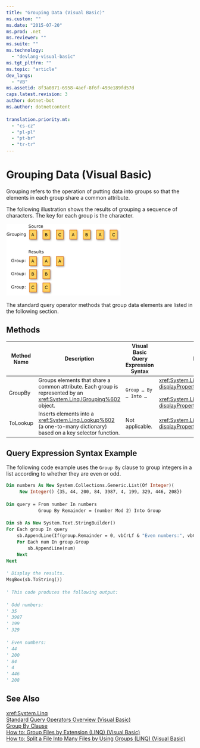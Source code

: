 ```yaml
---
title: "Grouping Data (Visual Basic)"
ms.custom: ""
ms.date: "2015-07-20"
ms.prod: .net
ms.reviewer: ""
ms.suite: ""
ms.technology: 
  - "devlang-visual-basic"
ms.tgt_pltfrm: ""
ms.topic: "article"
dev_langs: 
  - "VB"
ms.assetid: 8f3a0871-6958-4aef-8f6f-493e189fd57d
caps.latest.revision: 3
author: dotnet-bot
ms.author: dotnetcontent

translation.priority.mt: 
  - "cs-cz"
  - "pl-pl"
  - "pt-br"
  - "tr-tr"
---
```

# Grouping Data (Visual Basic)
Grouping refers to the operation of putting data into groups so that the elements in each group share a common attribute.  
  
 The following illustration shows the results of grouping a sequence of characters. The key for each group is the character.  
  
 ![LINQ Grouping Operations](../../../../csharp/programming-guide/concepts/linq/media/linq_group.png "LINQ_Group")  
  
 The standard query operator methods that group data elements are listed in the following section.  
  
## Methods  
  
|Method Name|Description|Visual Basic Query Expression Syntax|More Information|  
|-----------------|-----------------|------------------------------------------|----------------------|  
|GroupBy|Groups elements that share a common attribute. Each group is represented by an <xref:System.Linq.IGrouping%602> object.|`Group … By … Into …`|<xref:System.Linq.Enumerable.GroupBy%2A?displayProperty=fullName><br /><br /> <xref:System.Linq.Queryable.GroupBy%2A?displayProperty=fullName>|  
|ToLookup|Inserts elements into a <xref:System.Linq.Lookup%602> (a one-to-many dictionary) based on a key selector function.|Not applicable.|<xref:System.Linq.Enumerable.ToLookup%2A?displayProperty=fullName>|  
  
## Query Expression Syntax Example  
 The following code example uses the `Group By` clause to group integers in a list according to whether they are even or odd.  
  
```vb  
Dim numbers As New System.Collections.Generic.List(Of Integer)(  
     New Integer() {35, 44, 200, 84, 3987, 4, 199, 329, 446, 208})  
  
Dim query = From number In numbers   
            Group By Remainder = (number Mod 2) Into Group  
  
Dim sb As New System.Text.StringBuilder()  
For Each group In query  
    sb.AppendLine(If(group.Remainder = 0, vbCrLf & "Even numbers:", vbCrLf & "Odd numbers:"))  
    For Each num In group.Group  
        sb.AppendLine(num)  
    Next  
Next  
  
' Display the results.  
MsgBox(sb.ToString())  
  
' This code produces the following output:  
  
' Odd numbers:  
' 35  
' 3987  
' 199  
' 329  
  
' Even numbers:  
' 44  
' 200  
' 84  
' 4  
' 446  
' 208  
```  
  
## See Also  
 <xref:System.Linq>   
 [Standard Query Operators Overview (Visual Basic)](../../../../visual-basic/programming-guide/concepts/linq/standard-query-operators-overview.md)   
 [Group By Clause](../../../../visual-basic/language-reference/queries/group-by-clause.md)   
 [How to: Group Files by Extension (LINQ) (Visual Basic)](../../../../visual-basic/programming-guide/concepts/linq/how-to-group-files-by-extension-linq.md)   
 [How to: Split a File Into Many Files by Using Groups (LINQ) (Visual Basic)](../../../../visual-basic/programming-guide/concepts/linq/how-to-split-a-file-into-many-files-by-using-groups-linq.md)
